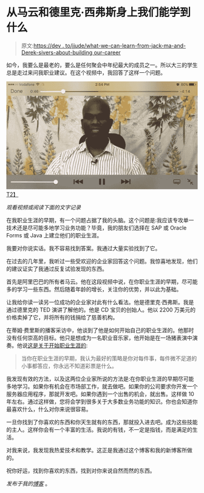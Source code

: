 # 从马云和德里克·西弗斯身上我们能学到什么

> 原文:[https://dev . to/jjude/what-we-can-learn-from-jack-ma-and-Derek-sivers-about-building our-career](https://dev.to/jjude/what-we-can-learn-from-jack-ma-and-derek-sivers-about-building-our-career)

如今，我要么是最老的，要么是任何聚会中年纪最大的成员之一。所以大三的学生总是走过来问我职业建议。在这个视频中，我回答了这样一个问题。

[![Specialist or Generalist](img/87d76be25311eb663df50cf86ad17b0c.png)T2】](https://www.youtube.com/watch?v=dcpLmoXnSUI)

*观看视频或阅读下面的文字记录*

在我职业生涯的早期，有一个问题占据了我的头脑。这个问题是:我应该专攻单一技术还是尽可能多地学习业务功能？毕竟，我的朋友们选择在 SAP 或 Oracle Forms 或 Java 上建立他们的职业生涯。

我要对你说实话。我不容易找到答案。我通过大量实验找到了它。

在过去的几年里，我听过一些受欢迎的企业家回答这个问题。我惊喜地发现，他们的建议证实了我通过反复试验发现的东西。

首先是阿里巴巴的所有者马云。他在这段视频中说，在你职业生涯的早期，尽可能多的学习一些东西。然后随着年龄的增长，关注你的优势，并以此为基础。

让我给你读一读另一位成功的企业家对此有什么看法。他是德里克·西弗斯。我是通过德里克的 TED 演讲了解他的。他是 CD 宝贝的创始人。他以 2200 万美元的价格卖掉了它，并将所有的钱捐给了慈善机构。

在蒂姆·费里斯的播客采访中，他谈到了他是如何开始自己的职业生涯的。他那时没有任何崇高的目标。他只是想成为一名职业音乐家，他开始是在一场猪表演中演奏。他说[这是关于开始职业生涯的](https://sivers.org/2015-12-ferriss):

> 当你在职业生涯的早期，我认为最好的策略是你对每件事，每件微不足道的小事都答应，你永远不知道彩票是什么。

我发现有效的方法，以及这两位企业家所说的方法是:在你职业生涯的早期尽可能多地学习。如果你有机会在市场部工作，就去做吧。如果你的公司要求你开发一个服务器应用程序，那就开发吧。如果你遇到一个出售的机会，就出售。这样做 10 年左右。通过这样做，您将会学到很多关于大多数业务功能的知识。你也会知道你最喜欢什么，什么对你来说很容易。

一旦你找到了你喜欢的东西和你天生就有的东西，那就投入进去吧。成为这些技能的主人。这样你会有一个丰富的生活。我说的有钱，不一定是指钱，而是满足的生活。

对我来说，我发现我热爱技术和教学。这正是我通过这个博客和我的新博客所做的。

祝你好运，找到你喜欢的东西，找到对你来说自然而然的东西。

*发布于我的[博客](https://www.jjude.com/specialize-or-generalize/)* 。